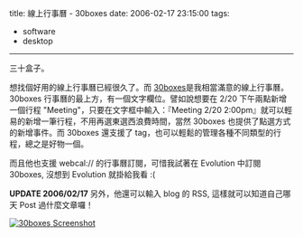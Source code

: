 title: 線上行事曆 - 30boxes
date: 2006-02-17 23:15:00
tags: 
- software
- desktop
---

三十盒子。

想找個好用的線上行事曆已經很久了。而 [30boxes](http://30boxes.com)是我相當滿意的線上行事曆。 30boxes 行事曆的最上方，有一個文字欄位。譬如說想要在 2/20 下午兩點新增一個行程 "Meeting"，只要在文字框中輸入：『Meeting 2/20 2:00pm』就可以輕易的新增一筆行程，不用再選東選西浪費時間，當然 30boxes 也提供了點選方式的新增事件。而 30boxes 還支援了 tag，也可以輕鬆的管理各種不同類型的行程，總之是好物一個。

而且他也支援 webcal:// 的行事曆訂閱，可惜我試著在 Evolution 中訂閱 30boxes, 沒想到 Evolution 就掛給我看 :(

**UPDATE 2006/02/17**
另外，他還可以輸入 blog 的 RSS, 這樣就可以知道自己哪天 Post 過什麼文章囉！

[![30boxes Screenshot](http://static.flickr.com/39/100808386_c343456162.jpg)](http://www.flickr.com/photos/yurenju/100808386/ "Photo Sharing")